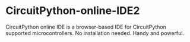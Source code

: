 # CircuitPython-online-IDE2
CircuitPython online IDE is a browser-based IDE for CircuitPython supported microcontrollers. No installation needed. Handy and powerful.
